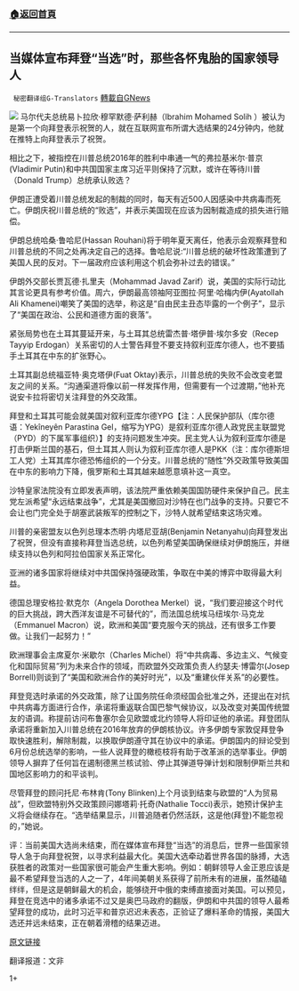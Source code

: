 ###  [:house:返回首頁](https://github.com/ourhimalayas/txt)
---

## 当媒体宣布拜登“当选”时，那些各怀鬼胎的国家领导人
` 秘密翻译组G-Translators` [轉載自GNews](https://gnews.org/zh-hans/540159/)

![]()![](https://gnews-media-offload.s3.amazonaws.com/wp-content/uploads/2020/11/09053854/2-43.png)
马尔代夫总统易卜拉欣·穆罕默德·萨利赫（Ibrahim Mohamed Solih ）被认为是第一个向拜登表示祝贺的人，就在互联网宣布所谓大选结果的24分钟内，他就在推特上向拜登表示了祝贺。

相比之下，被指控在川普总统2016年的胜利中串通一气的弗拉基米尔·普京(Vladimir Putin)和中共国国家主席习近平则保持了沉默，或许在等待川普（Donald Trump）总统承认败选？

伊朗正遭受着川普总统发起的制裁的同时，每天有近500人因感染中共病毒而死亡。伊朗庆祝川普总统的“败选”，并表示美国现在应该为因制裁造成的损失进行赔偿。

伊朗总统哈桑·鲁哈尼(Hassan Rouhani)将于明年夏天离任，他表示会观察拜登和川普总统的不同之处再决定自己的选择。鲁哈尼说:“川普总统的破坏性政策遭到了美国人民的反对。下一届政府应该利用这个机会弥补过去的错误。”

伊朗外交部长贾瓦德·扎里夫（Mohammad Javad Zarif）说，美国的实际行动比其言论更具有参考价值。周六，伊朗最高领袖阿亚图拉·阿里·哈梅内伊(Ayatollah Ali Khamenei)嘲笑了美国的选举，称这是“自由民主丑态毕露的一个例子”，显示了“美国在政治、公民和道德方面的衰落”。

紧张局势也在土耳其蔓延开来，与土耳其总统雷杰普·塔伊普·埃尔多安（Recep Tayyip Erdogan）关系密切的人士警告拜登不要支持叙利亚库尔德人，也不要插手土耳其在中东的扩张野心。

土耳其副总统福亚特·奥克塔伊(Fuat Oktay)表示，川普总统的失败不会改变老盟友之间的关系。“沟通渠道将像以前一样发挥作用，但需要有一个过渡期，”他补充说安卡拉将密切关注拜登的外交政策。

拜登和土耳其可能会就美国对叙利亚库尔德YPG【注：人民保护部队（库尔德语：Yekîneyên Parastina Gel‎，缩写为YPG）是叙利亚库尔德人政党民主联盟党（PYD）的下属军事组织）】的支持问题发生冲突。民主党人认为叙利亚库尔德是打击伊斯兰国的基石，但土耳其人则认为叙利亚库尔德人是PKK（注：库尔德斯坦工人党）土耳其库尔德恐怖组织的一个分支。川普总统的“随性”外交政策导致美国在中东的影响力下降，俄罗斯和土耳其越来越愿意填补这一真空。

沙特皇家法院没有立即发表声明，该法院严重依赖美国国防硬件来保护自己。民主党左派希望“永远结束战争”，尤其是美国撤回对沙特在也门战争的支持。只要它不会让也门完全处于胡塞武装叛军的控制之下，沙特人就希望结束这场灾难。

川普的亲密盟友以色列总理本杰明·内塔尼亚胡(Benjamin Netanyahu)向拜登发出了祝贺，但没有直接称拜登当选总统，以色列希望美国确保继续对伊朗施压，并继续支持以色列和阿拉伯国家关系正常化。

亚洲的诸多国家将继续对中共国保持强硬政策，争取在中美的博弈中取得最大利益。

德国总理安格拉·默克尔（Angela Dorothea Merkel）说，“我们要迎接这个时代的巨大挑战，跨大西洋友谊是不可替代的”，而法国总统埃马纽埃尔·马克龙（Emmanuel Macron）说，欧洲和美国“要克服今天的挑战，还有很多工作要做。让我们一起努力！”

欧洲理事会主席夏尔·米歇尔（Charles Michel）将“中共病毒、多边主义、气候变化和国际贸易”列为未来合作的领域，而欧盟外交政策负责人约瑟夫·博雷尔(Josep Borrell)则谈到了“美国和欧洲合作的美好时光”，以及“重建伙伴关系”的必要性。

拜登竞选时承诺的外交政策，除了让国务院任命须经国会批准之外，还提出在对抗中共病毒方面进行合作，承诺将重返联合国巴黎气候协议，以及改变对美国传统盟友的语调。称提前访问布鲁塞尔会见欧盟或北约领导人将印证他的承诺。拜登团队承诺将重新加入川普总统在2016年放弃的伊朗核协议。许多伊朗专家敦促拜登争取快速胜利，解除制裁，以换取伊朗遵守其在协议中的承诺。伊朗国内的辩论受到6月份总统选举的影响，一些人说拜登的橄榄枝将有助于改革派的选举事业。伊朗领导人摒弃了任何旨在遏制德黑兰核试验、停止其弹道导弹计划和限制伊斯兰共和国地区影响力的和平谈判。

尽管拜登的顾问托尼·布林肯(Tony Blinken)上个月谈到结束与欧盟的“人为贸易战”，但欧盟特别外交政策顾问娜塔莉·托奇(Nathalie Tocci)表示，她预计保护主义将会继续存在。“选举结果显示，川普追随者仍然活跃，这是他(拜登)不能忽视的，”她说。

评：当前美国大选尚未结束，而在媒体宣布拜登“当选”的消息后，世界一些国家领导人急于向拜登祝贺，以寻求利益最大化。美国大选牵动着世界各国的脉搏，大选获胜者的政策对一些国家很可能会产生重大影响。例如：朝鲜领导人金正恩应该是最不希望拜登当选的人之一了，4年间美朝关系获得了前所未有的进展，虽然磕磕绊绊，但是这是朝鲜最大的机会，能够绕开中俄的束缚直接面对美国。可以预见，拜登在竞选中的诸多承诺不过又是奥巴马政府的翻版，伊朗和中共国的领导人最希望拜登的成功，此时习近平和普京迟迟未表态，正验证了爆料革命的情报，美国大选还并远未结束，正在朝着滑稽的结果迈进。

[原文链接](https://www.theguardian.com/us-news/2020/nov/08/russia-and-china-silence-speaks-volumes-as-leaders-congratulate-biden)

翻译报道：文非

1+
